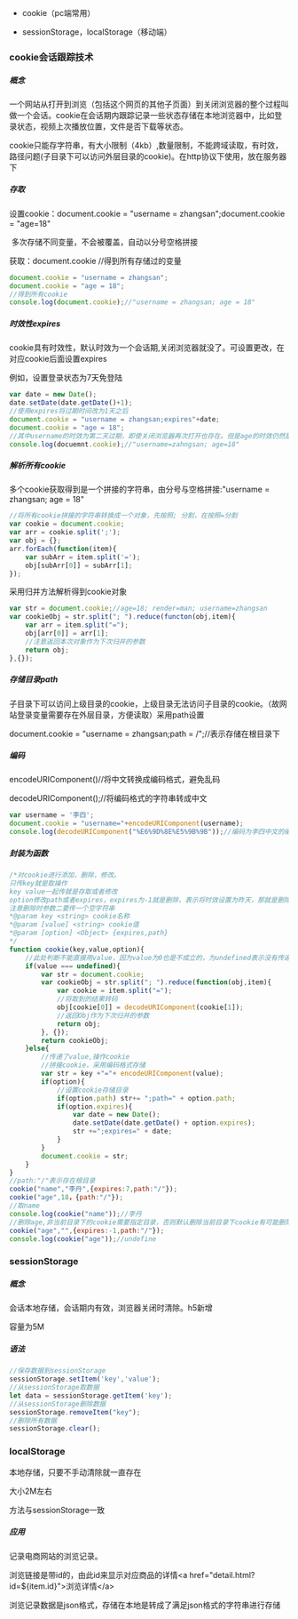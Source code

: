 * cookie（pc端常用）

* sessionStorage，localStorage（移动端）

### cookie会话跟踪技术

##### 概念

一个网站从打开到浏览（包括这个网页的其他子页面）到关闭浏览器的整个过程叫做一个会话。cookie在会话期内跟踪记录一些状态存储在本地浏览器中，比如登录状态，视频上次播放位置，文件是否下载等状态。

cookie只能存字符串，有大小限制（4kb）,数量限制，不能跨域读取，有时效，路径问题(子目录下可以访问外层目录的cookie)。在http协议下使用，放在服务器下

##### 存取

设置cookie：document.cookie = "username = zhangsan";document.cookie = "age=18"

​	多次存储不同变量，不会被覆盖，自动以分号空格拼接

获取：document.cookie  //得到所有存储过的变量

```javascript
document.cookie = "username = zhangsan";
document.cookie = "age = 18";
//得到所有cookie
console.log(document.cookie);//"username = zhangsan; age = 18"
```

##### 时效性expires

cookie具有时效性，默认时效为一个会话期,关闭浏览器就没了。可设置更改，在对应cookie后面设置expires

例如，设置登录状态为7天免登陆

```javascript
var date = new Date();
date.setDate(date.getDate()+1);
//使用expires将过期时间改为1天之后
document.cookie = "username = zhangsan;expires"+date;
document.cookie = "age = 18";
//其中username的时效为第二天过期，即使关闭浏览器再次打开也存在。但是age的时效仍然是浏览器关闭之前
console.log(docuemnt.cookie);//"username=zahngsan; age=18"

```

##### 解析所有cookie

多个cookie获取得到是一个拼接的字符串，由分号与空格拼接:"username = zhangsan; age = 18"

```javascript
//将所有cookie拼接的字符串转换成一个对象，先按照; 分割，在按照=分割
var cookie = document.cookie;
var arr = cookie.split(';');
var obj = {};
arr.forEach(function(item){
    var subArr = item.split('=');
    obj[subArr[0]] = subArr[1];
});
```

采用归并方法解析得到cookie对象

~~~javascript
var str = document.cookie;//age=18; render=man; username=zhangsan
var cookieObj = str.split("; ").reduce(functon(obj,item){
	var arr = item.split("=");
	obj[arr[0]] = arr[1];
	//注意返回本次对象作为下次归并的参数
	return obj;
},{});
~~~

##### 存储目录path

子目录下可以访问上级目录的cookie，上级目录无法访问子目录的cookie。（故网站登录变量需要存在外层目录，方便读取）采用path设置

document.cookie = "username = zhangsan;path = /";//表示存储在根目录下

##### 编码

encodeURIComponent()//将中文转换成编码格式，避免乱码

decodeURIComponent();//将编码格式的字符串转成中文

```javascript
var username = '李四';
document.cookie = "username="+encodeURIComponent(username);
console.log(decodeURIComponent("%E6%9D%8E%E5%9B%9B"));//编码为李四中文的编码
```

##### 封装为函数

~~~~javascript
/*对cookie进行添加，删除，修改。
只传key就是取操作
key value一起传就是存取或者修改
option修改path或者expires，expires为-1就是删除，表示将时效设置为昨天，那就是删除
注意删除时参数二要传一个空字符串
*@param key <string> cookie名称
*@param [value] <string> cookie值
*@param [option] <Object> {expires,path}
*/
function cookie(key,value,option){
    //此处判断不能直接用value，因为value为0也是不成立的，为undefined表示没有传递
    if(value === undefined){
        var str = document.cookie;
        var cookieObj = str.split("; ").reduce(function(obj,item){
            var cookie = item.split("=");
            //将取到的结果转码
            obj[cookie[0]] = decodeURIComponent(cookie[1]);
            //返回Obj作为下次归并的参数
            return obj;
        }, {});
        return cookieObj;
    }else{
        //传递了value,操作cookie
        //拼接cookie，采用编码格式存储
        var str = key +"="+ encodeURIComponent(value);
        if(option){
            //设置cookie存储目录
            if(option.path) str+= ";path=" + option.path;
            if(option.expires){
                var date = new Date();
                date.setDate(date.getDate() + option.expires);
                str +=";expires=" + date;
            }
        }
        document.cookie = str;
    }
}
//path:"/"表示存在根目录
cookie("name","李丹",{expires:7,path:"/"});
cookie("age",18，{path:"/"});
//取name
console.log(cookie("name"));//李丹
//删除age,非当前目录下的cookie需要指定目录，否则默认删除当前目录下cookie有可能删除不掉
cookie("age","",{expires:-1,path:"/"});
console.log(cookie("age"));//undefine
~~~~

### sessionStorage

##### 概念

会话本地存储，会话期内有效，浏览器关闭时清除。h5新增

容量为5M

##### 语法

~~~javascript
//保存数据到sessionStorage
sessionStorage.setItem('key','value');
//从sessionStorage取数据
let data = sessionStorage.getItem('key');
//从sessionStorage删除数据
sessionStorage.removeItem("key");
//删除所有数据
sessionStorage.clear();
~~~

### localStorage

本地存储，只要不手动清除就一直存在

大小2M左右

方法与sessionStorage一致

##### 应用

记录电商网站的浏览记录。

浏览链接是带id的，由此id来显示对应商品的详情\<a href="detail.html?id=${item.id}">浏览详情\</a>

浏览记录数据是json格式，存储在本地是转成了满足json格式的字符串进行存储

